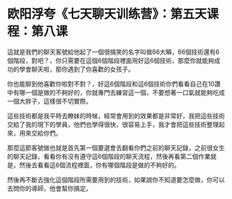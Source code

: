 # 欧阳浮夸《七天聊天训练营》：第五天课程：第八课

這就是我們的聊天客號給他起了一個很搞笑的名字叫做66大瞬，66個技術還有6個階段，對吧？，你只需要在這個6個階段裡面用好這6個技術，那麼你就能夠成功的學會聊天啦，那你遇到了你喜歡的女孩子。

你也能聊到他喜歡你啦對不對？，好這6個階段和這6個技術你們看看自己在10讚中有哪一個是做的不夠好的，你就專門去練習這一個，不要想著一口氣就能夠吃成一個大胖子，這樣很不切實際。

這些技術都是我平時去瞭妹的時候，經常會用到的效果都是非常好，我把這些技術交給了我的現下的學員，他們也學得很快，很容易上手，我才會把這些技術整理起來，用來交給你們。

那麼這節客號做也就是首先第一個要選會去翻看你們之前的聊天記錄，之前很女生的聊天記錄，看看你有沒有遵守這6個階段的聊天流程，然後再看第二個作業就是，然後去看看這6個流程裡面，你有哪個階段是做的不夠好的。

然後再不斷去強化這個階段所需要用到的技術，如果說你不知道要怎麼做，你可以去問你的導師，他會幫你搞定。